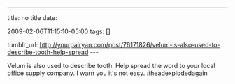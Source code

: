 ---
title: no title
date:

 2009-02-06T11:15:10-05:00 
tags:  []

tumblr_url:
http://yourpalryan.com/post/76171826/velum-is-also-used-to-describe-tooth-help-spread
\-\--

Velum is also used to describe tooth. Help spread the word to your local
office supply company. I warn you it's not easy. \#headexplodedagain
